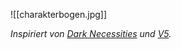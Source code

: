![[charakterbogen.jpg]]



*Inspiriert von [Dark Necessities](https://arktostideborn.itch.io/dark-necessities) und [V5](https://www.paradoxinteractive.com/games/world-of-darkness/discover-world-of-darkness/vampire-the-masquerade).*